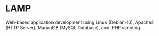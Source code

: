 # LAMP
Web-based application development using Linux (Debian-10), Apache2 (HTTP Server), MarianDB (MySQL Database), and .PHP scripting.
